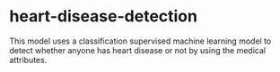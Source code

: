 # heart-disease-detection
This model uses a classification supervised machine learning model to detect whether anyone has heart disease or not by using the medical attributes.
